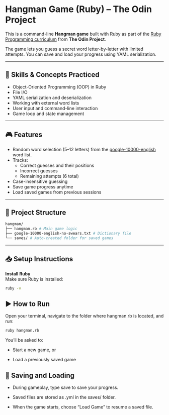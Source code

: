 # Hangman Game (Ruby) – The Odin Project

This is a command-line **Hangman game** built with Ruby as part of the [Ruby Programming curriculum](https://www.theodinproject.com/paths/full-stack-ruby-on-rails) from **The Odin Project**.

The game lets you guess a secret word letter-by-letter with limited attempts. You can save and load your progress using YAML serialization.

---

## 🔧 Skills & Concepts Practiced

- Object-Oriented Programming (OOP) in Ruby
- File I/O
- YAML serialization and deserialization
- Working with external word lists
- User input and command-line interaction
- Game loop and state management

---

## 🎮 Features

- Random word selection (5–12 letters) from the [google-10000-english](https://github.com/first20hours/google-10000-english) word list.
- Tracks:
  - Correct guesses and their positions
  - Incorrect guesses
  - Remaining attempts (6 total)
- Case-insensitive guessing
- Save game progress anytime
- Load saved games from previous sessions

---

## 📁 Project Structure
``` bash
hangman/
├── hangman.rb # Main game logic
├── google-10000-english-no-swears.txt # Dictionary file
└── saves/ # Auto-created folder for saved games
```

---

## 📥 Setup Instructions

 **Install Ruby**  
   Make sure Ruby is installed:
   ```bash
   ruby -v
```

## ▶️ How to Run
Open your terminal, navigate to the folder where hangman.rb is located, and run:

```bash
ruby hangman.rb
```
You’ll be asked to:

- Start a new game, or

- Load a previously saved game

## 💾 Saving and Loading
- During gameplay, type save to save your progress.

- Saved files are stored as .yml in the saves/ folder.

- When the game starts, choose “Load Game” to resume a saved file.
